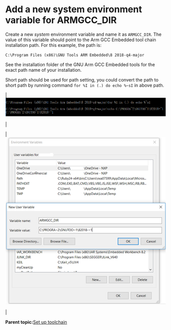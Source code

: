 # Add a new system environment variable for ARMGCC\_DIR

Create a new *system* environment variable and name it as `ARMGCC_DIR`. The value of this variable should point to the Arm GCC Embedded tool chain installation path. For this example, the path is:

```
C:\Program Files (x86)\GNU Tools ARM Embedded\8 2018-q4-major
```

See the installation folder of the GNU Arm GCC Embedded tools for the exact path name of your installation.

Short path should be used for path setting, you could convert the path to short path by running command `for %I in (.) do echo %~sI` in above path.

|![](../images/armgcc_convert_path_to_short_path.png "Convert path to short path")

|

|![](../images/armgcc_add_armgcc_dir_system_variable.png "Add ARMGCC_DIR system variable")

|

**Parent topic:**[Set up toolchain](../topics/set_up_toolchain.md)

